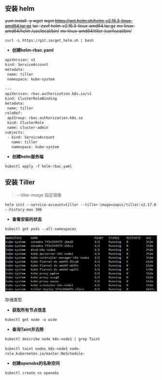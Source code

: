 ## 安装 helm

~~yum install -y wget~~
~~wget https://get.helm.sh/helm-v2.16.3-linux-amd64.tar.gz~~
~~tar -zxvf helm-v2.16.3-linux-amd64.tar.gz~~
~~mv linux-amd64/helm /usr/local/bin/~~
~~mv linux-amd64/tiller  /usr/local/bin/~~

```
curl -L https://git.io/get_helm.sh | bash
```

* **创建helm-rbac.yaml**

```
apiVersion: v1
kind: ServiceAccount
metadata: 
 name: tiller
 namespace: kube-system

---
apiVersion: rbac.authorization.k8s.io/v1
kind: ClusterRoleBinding
metadata: 
 name: tiller
roleRef: 
 apiGroup: rbac.authorization.k8s.io
 kind: ClusterRole
 name: cluster-admin
subjects:
 - kind: ServiceAccount
   name: tiller
   namespace: kube-system
```

* **创建helm服务端**

```
kubectl apply -f helm-rbac.yaml
```

## 安装 Tiller

> --tiller-image 指定镜像

```
helm init --service-account=tiller --tiller-image=sapcc/tiller:v2.17.0 --history-max 300 
```

* **查看安装的状态**

```
kubectl get pods --all-namespaces
```

![image.png](./assets/1637346880794-image.png)


存储类型

* **获取所有节点信息**

```
kubectl get node -o wide
```

* **查询Taint并去除**

```
kubectl describe node k8s-node1 | grep Taint

kubectl taint nodes k8s-node1 node-role.kubernetes.io/master:NoSchedule-
```

* **创建openebs的名称空间**

```
kubectl create ns openebs
```

